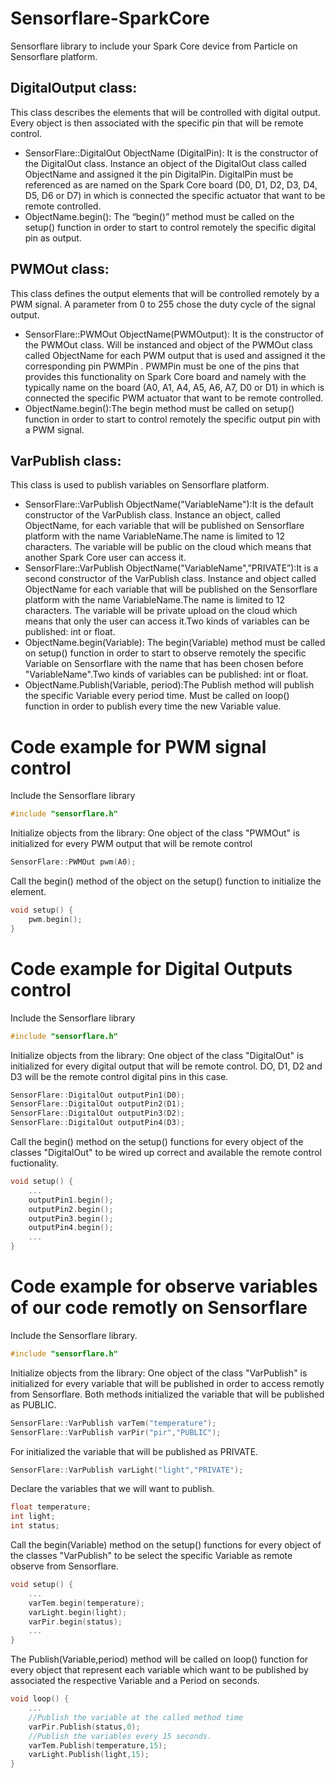 # Sensorflare-SparkCore

Sensorflare library to include your Spark Core device from Particle on Sensorflare platform.

DigitalOutput class:
--
This class describes the elements that will be controlled with digital output.  Every object is then associated with the specific pin that will be remote control.

-   SensorFlare::DigitalOut ObjectName (DigitalPin): It is the constructor of the DigitalOut class. Instance an object of the DigitalOut class called ObjectName and assigned it the pin DigitalPin. DigitalPin must be referenced as are named on the Spark Core board (D0, D1, D2, D3, D4, D5, D6 or D7) in which is connected the specific actuator that want to be remote controlled.
-   ObjectName.begin(): The “begin()” method must be called on the setup() function in order to start to control remotely the specific digital pin as output.

PWMOut class:
--
This class defines the output elements that will be controlled remotely by a PWM signal. A parameter from 0 to 255 chose the duty cycle of the signal output.

-   SensorFlare::PWMOut ObjectName(PWMOutput): It is the constructor of the PWMOut class. Will be instanced and object of the PWMOut class called ObjectName for each PWM output that is used and assigned it the corresponding pin PWMPin . PWMPin must be one of the pins that provides this functionality on Spark Core board and namely with the typically name on the board (A0, A1, A4, A5, A6, A7, D0 or D1) in which is connected the specific PWM actuator that want to be remote controlled.    
-   ObjectName.begin():The begin method must be called on setup() function in order to start to control remotely the specific output pin with a PWM signal.

VarPublish class: 
--
This class is used to publish variables on Sensorflare platform.

-   SensorFlare::VarPublish ObjectName("VariableName"):It is the default constructor of the VarPublish class. Instance an object, called ObjectName, for each variable that will be published on Sensorflare platform with the name VariableName.The name is limited to 12 characters. The variable will be public on the cloud which means that another Spark Core user can access it.
-   SensorFlare::VarPublish ObjectName("VariableName",”PRIVATE”):It is a second constructor of the VarPublish class. Instance and object called ObjectName for each variable that will be published on the Sensorflare platform with the name VariableName.The name is limited to 12 characters. The variable will be private upload on the cloud which means that only the user can access it.Two kinds of variables can be published: int or float.
-   ObjectName.begin(Variable): The begin(Variable) method must be called on setup() function in order to start to observe remotely the specific Variable on Sensorflare with the name that has been chosen before "VariableName".Two kinds of variables can be published: int or float.
-   ObjectName.Publish(Variable, period):The Publish method will publish the specific Variable every period time. Must be called on loop() function in order to publish every time the new Variable value.

# Code example for PWM signal control
Include the Sensorflare library 
```cpp
#include "sensorflare.h"
```
Initialize objects from the library: One object of the class "PWMOut" is initialized for 
every PWM output that will be remote control
```cpp
SensorFlare::PWMOut pwm(A0);
```
Call the begin() method of the object on the setup() function to initialize the element.
```cpp
void setup() {
    pwm.begin();
}
```

# Code example for Digital Outputs control

Include the Sensorflare library 
```cpp
#include "sensorflare.h"
```
Initialize objects from the library: One object of the class "DigitalOut" is initialized for every digital output that will be remote control. DO, D1, D2 and D3 will be the remote control digital pins in this case.
```cpp
SensorFlare::DigitalOut outputPin1(D0);
SensorFlare::DigitalOut outputPin2(D1);
SensorFlare::DigitalOut outputPin3(D2);
SensorFlare::DigitalOut outputPin4(D3);
```
Call the begin() method on the setup() functions for every object of the classes "DigitalOut" to be wired up correct and available the remote control fuctionality.
```cpp
void setup() {
    ...
    outputPin1.begin();
    outputPin2.begin();
    outputPin3.begin();
    outputPin4.begin();
    ...
}
```

# Code example for observe variables of our code remotly on Sensorflare
Include the Sensorflare library. 
```cpp
#include "sensorflare.h"
```
Initialize objects from the library: One object of the class "VarPublish" is initialized for every variable
that will be published in order to access remotly from Sensorflare. Both methods initialized the variable that 
will be published as PUBLIC. 
```cpp
SensorFlare::VarPublish varTem("temperature");
SensorFlare::VarPublish varPir("pir","PUBLIC");
```
For initialized the variable that will be published as PRIVATE.
```cpp
SensorFlare::VarPublish varLight("light","PRIVATE");
```
Declare the variables that we will want to publish.
```cpp
float temperature;
int light;
int status;
```
Call the begin(Variable) method on the setup() functions for every object of the classes "VarPublish" to be select the specific Variable as remote observe from Sensorflare.
```cpp
void setup() {
    ...
    varTem.begin(temperature);
    varLight.begin(light);
    varPir.begin(status);
    ...
}
```

The Publish(Variable,period) method will be called on loop() function for every object that represent each variable which want to be published by associated the respective Variable and a Period on seconds. 
```cpp
void loop() {
    ...
    //Publish the variable at the called method time
    varPir.Publish(status,0); 
    //Publish the variables every 15 seconds.
    varTem.Publish(temperature,15);
    varLight.Publish(light,15);
}
```
